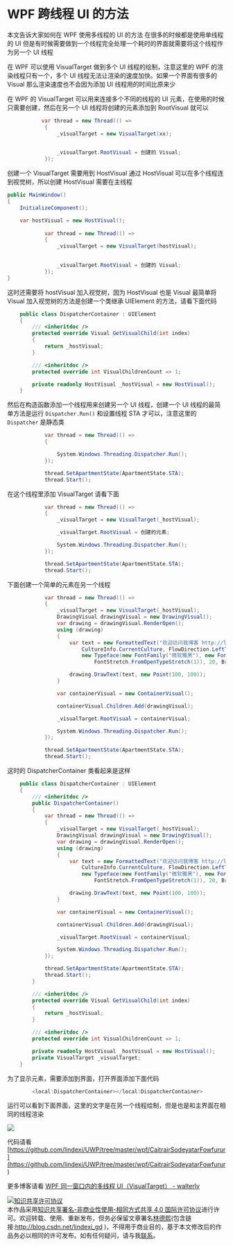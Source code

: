 
# WPF 跨线程 UI 的方法

本文告诉大家如何在 WPF 使用多线程的 UI 的方法
在很多的时候都是使用单线程的 UI 但是有时候需要做到一个线程完全处理一个耗时的界面就需要将这个线程作为另一个 UI 线程

<!--more-->


<!-- csdn -->

在 WPF 可以使用 VisualTarget 做到多个 UI 线程的绘制，注意这里的 WPF 的渲染线程只有一个，多个 UI 线程无法让渲染的速度加快。如果一个界面有很多的 Visual 那么渲染速度也不会因为添加 UI 线程用的时间比原来少

在 WPF 的 VisualTarget 可以用来连接多个不同的线程的 UI 元素，在使用的时候只需要创建，然后在另一个 UI 线程将创建的元素添加到 RootVisual 就可以

```csharp
           var thread = new Thread(() =>
            {
                _visualTarget = new VisualTarget(xx);
                

                _visualTarget.RootVisual = 创建的 Visual;
            });
```

创建一个 VisualTarget 需要用到 HostVisual 通过 HostVisual 可以在多个线程连到视觉树，所以创建 HostVisual 需要在主线程

```csharp
public MainWindow()
{
	InitializeComponent();

    var hostVisual = new HostVisual();
          
            var thread = new Thread(() =>
            {
                _visualTarget = new VisualTarget(hostVisual);
                

                _visualTarget.RootVisual = 创建的 Visual;
            });
}
```

这时还需要将 hostVisual 加入视觉树，因为 HostVisual 也是 Visual 最简单将 Visual 加入视觉树的方法是创建一个类继承 UIElement 的方法，请看下面代码

```csharp
    public class DispatcherContainer : UIElement
    {
        /// <inheritdoc />
        protected override Visual GetVisualChild(int index)
        {
            return _hostVisual;
        }

        /// <inheritdoc />
        protected override int VisualChildrenCount => 1;

        private readonly HostVisual _hostVisual = new HostVisual();
    }
```

然后在构造函数添加一个线程用来创建另一个 UI 线程，创建一个 UI 线程的最简单方法是运行 `Dispatcher.Run()` 和设置线程 STA 才可以，注意这里的 `Dispatcher` 是静态类

```csharp
            var thread = new Thread(() =>
            {

                System.Windows.Threading.Dispatcher.Run();
            });

            thread.SetApartmentState(ApartmentState.STA);
            thread.Start();

```

在这个线程里添加 VisualTarget 请看下面

```csharp
            var thread = new Thread(() =>
            {
                _visualTarget = new VisualTarget(_hostVisual);

                _visualTarget.RootVisual = 创建的元素;

                System.Windows.Threading.Dispatcher.Run();
            });

            thread.SetApartmentState(ApartmentState.STA);
            thread.Start();

```

下面创建一个简单的元素在另一个线程

```csharp
            var thread = new Thread(() =>
            {
                _visualTarget = new VisualTarget(_hostVisual);
                DrawingVisual drawingVisual = new DrawingVisual();
                var drawing = drawingVisual.RenderOpen();
                using (drawing)
                {
                    var text = new FormattedText("欢迎访问我博客 http://lindexi.gitee.io 里面有大量 UWP WPF 博客",
                        CultureInfo.CurrentCulture, FlowDirection.LeftToRight,
                        new Typeface(new FontFamily("微软雅黑"), new FontStyle(), FontWeight.FromOpenTypeWeight(1),
                            FontStretch.FromOpenTypeStretch(1)), 20, Brushes.DarkSlateBlue);

                    drawing.DrawText(text, new Point(100, 100));
                }

                var containerVisual = new ContainerVisual();

                containerVisual.Children.Add(drawingVisual);

                _visualTarget.RootVisual = containerVisual;

                System.Windows.Threading.Dispatcher.Run();
            });

            thread.SetApartmentState(ApartmentState.STA);
            thread.Start();

```

这时的 DispatcherContainer 类看起来是这样

```csharp
    public class DispatcherContainer : UIElement
    {
        /// <inheritdoc />
        public DispatcherContainer()
        {
            var thread = new Thread(() =>
            {
                _visualTarget = new VisualTarget(_hostVisual);
                DrawingVisual drawingVisual = new DrawingVisual();
                var drawing = drawingVisual.RenderOpen();
                using (drawing)
                {
                    var text = new FormattedText("欢迎访问我博客 http://lindexi.gitee.io 里面有大量 UWP WPF 博客",
                        CultureInfo.CurrentCulture, FlowDirection.LeftToRight,
                        new Typeface(new FontFamily("微软雅黑"), new FontStyle(), FontWeight.FromOpenTypeWeight(1),
                            FontStretch.FromOpenTypeStretch(1)), 20, Brushes.DarkSlateBlue);

                    drawing.DrawText(text, new Point(100, 100));
                }

                var containerVisual = new ContainerVisual();

                containerVisual.Children.Add(drawingVisual);

                _visualTarget.RootVisual = containerVisual;

                System.Windows.Threading.Dispatcher.Run();
            });

            thread.SetApartmentState(ApartmentState.STA);
            thread.Start();
        }

        /// <inheritdoc />
        protected override Visual GetVisualChild(int index)
        {
            return _hostVisual;
        }

        /// <inheritdoc />
        protected override int VisualChildrenCount => 1;

        private readonly HostVisual _hostVisual = new HostVisual();
        private VisualTarget _visualTarget;
    }

```

为了显示元素，需要添加到界面，打开界面添加下面代码

```csharp
        <local:DispatcherContainer></local:DispatcherContainer>
```

运行可以看到下面界面，这里的文字是在另一个线程绘制，但是也是和主界面在相同的线程渲染

<!-- ![](image/WPF 跨线程 UI 的方法/WPF 跨线程 UI 的方法0.png) -->

![](http://image.acmx.xyz/lindexi%2F2018101893923600)

代码请看 [https://github.com/lindexi/UWP/tree/master/wpf/CaitrairSodeyatarFowfurur](https://github.com/lindexi/UWP/tree/master/wpf/CaitrairSodeyatarFowfurur )

更多博客请看 [WPF 同一窗口内的多线程 UI（VisualTarget） - walterlv](https://walterlv.com/post/multi-thread-ui-using-visualtarget-in-wpf.html )





<a rel="license" href="http://creativecommons.org/licenses/by-nc-sa/4.0/"><img alt="知识共享许可协议" style="border-width:0" src="https://licensebuttons.net/l/by-nc-sa/4.0/88x31.png" /></a><br />本作品采用<a rel="license" href="http://creativecommons.org/licenses/by-nc-sa/4.0/">知识共享署名-非商业性使用-相同方式共享 4.0 国际许可协议</a>进行许可。欢迎转载、使用、重新发布，但务必保留文章署名[林德熙](http://blog.csdn.net/lindexi_gd)(包含链接:http://blog.csdn.net/lindexi_gd )，不得用于商业目的，基于本文修改后的作品务必以相同的许可发布。如有任何疑问，请与我[联系](mailto:lindexi_gd@163.com)。